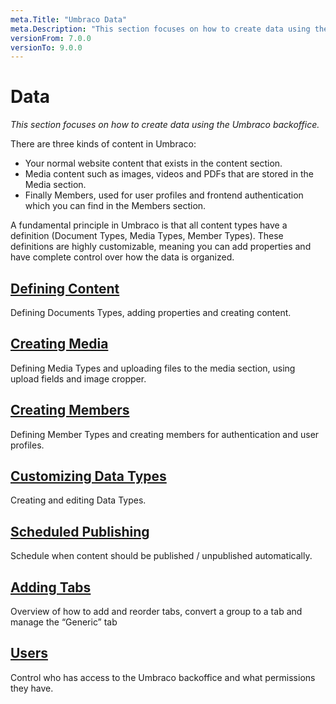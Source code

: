 ```yaml
---
meta.Title: "Umbraco Data"
meta.Description: "This section focuses on how to create data using the Umbraco backoffice"
versionFrom: 7.0.0
versionTo: 9.0.0
---
```


# Data
*This section focuses on how to create data using the Umbraco backoffice.*

There are three kinds of content in Umbraco:
- Your normal website content that exists in the content section. 
- Media content such as images, videos and PDFs that are stored in the Media section. 
- Finally Members, used for user profiles and frontend authentication which you can find in the Members section.

A fundamental principle in Umbraco is that all content types have a definition (Document Types, Media Types, Member Types). These definitions are highly customizable, meaning you can add properties and have complete control over how the data is organized.

## [Defining Content](Defining-content)
Defining Documents Types, adding properties and creating content.

## [Creating Media](Creating-Media)
Defining Media Types and uploading files to the media section, using upload fields and image cropper.

## [Creating Members](Members/)
Defining Member Types and creating members for authentication and user profiles.

## [Customizing Data Types](Data-Types/)
Creating and editing Data Types.

## [Scheduled Publishing](Scheduled-Publishing/)
Schedule when content should be published / unpublished automatically.

## [Adding Tabs](Adding-Tabs/)
Overview of how to add and reorder tabs, convert a group to a tab and manage the “Generic” tab

## [Users](Users/)
Control who has access to the Umbraco backoffice and what permissions they have.
